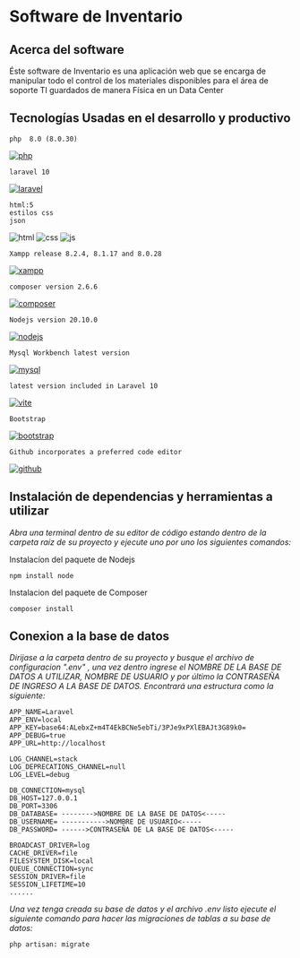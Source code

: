 # Software de Inventario 

## Acerca del software
Éste software de Inventario es una aplicación web que se encarga de manipular todo el control de los materiales disponibles para el área de soporte TI guardados de manera Física en un Data Center

## Tecnologías Usadas en el desarrollo y productivo

    php  8.0 (8.0.30)
[![php](public/images/php.png)](https://www.php.net/downloads)

    laravel 10
[![laravel](public/images/laravel2.png)](https://laravel.com/)

    html:5 
    estilos css
    json
![html](public/images/html.png)
![css](public/images/css.png)
![js](public/images/js.png)

    Xampp release 8.2.4, 8.1.17 and 8.0.28
[![xampp](public/images/xampp.png)](https://www.apachefriends.org/es/index.html)

    composer version 2.6.6
[![composer](public/images/composer.png)](https://getcomposer.org/)
    
    Nodejs version 20.10.0
[![nodejs](public/images/node.png)](https://nodejs.org/en)

    Mysql Workbench latest version
[![mysql](public/images/mysqlworkbrench.png)](https://nodejs.org/en)

    latest version included in Laravel 10
[![vite](public/images/vite.png)](https://vitejs.dev/)

    Bootstrap
[![bootstrap](public/images/bootstrap.png)](https://getbootstrap.com/)

    Github incorporates a preferred code editor
[![github](public/images/github.png)](https://github.com/)

## Instalación de dependencias y herramientas a utilizar
*Abra una terminal dentro de su editor de código estando dentro de la carpeta raíz de su proyecto y ejecute uno por uno los siguientes comandos:*

Instalacíon del paquete de Nodejs

    npm install node

Instalacion del paquete de Composer

    composer install


## Conexion a la base de datos
*Dirijase a la carpeta dentro de su proyecto y busque el archivo de configuracion ".env" , una vez dentro ingrese el NOMBRE DE LA BASE DE DATOS A UTILIZAR, NOMBRE DE USUARIO y por último la CONTRASEÑA DE INGRESO A LA BASE DE DATOS. Encontrará una estructura como la siguiente:*

    APP_NAME=Laravel
    APP_ENV=local
    APP_KEY=base64:ALebxZ+m4T4EkBCNe5ebTi/3PJe9xPXlEBAJt3G89k0=
    APP_DEBUG=true
    APP_URL=http://localhost

    LOG_CHANNEL=stack
    LOG_DEPRECATIONS_CHANNEL=null
    LOG_LEVEL=debug

    DB_CONNECTION=mysql
    DB_HOST=127.0.0.1
    DB_PORT=3306
    DB_DATABASE= -------->NOMBRE DE LA BASE DE DATOS<-----
    DB_USERNAME= ----------->NOMBRE DE USUARIO<-----
    DB_PASSWORD= ------>CONTRASEÑA DE LA BASE DE DATOS<-----

    BROADCAST_DRIVER=log
    CACHE_DRIVER=file
    FILESYSTEM_DISK=local
    QUEUE_CONNECTION=sync
    SESSION_DRIVER=file
    SESSION_LIFETIME=10
    ......

*Una vez tenga creada su base de datos y el archivo .env listo ejecute el siguiente comando para hacer las migraciones de tablas a su base de datos:*

    php artisan: migrate
